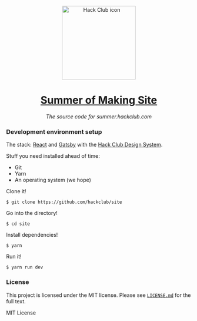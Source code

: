 <p align="center"><img width="200px" height="200px" alt="Hack Club icon" src="https://zealous-mclean-4117001.netlify.app/favicon.png"></a>
<h1 align="center"><a href="https://hackclub.com/">Summer of Making Site</a></h1>
<p align="center"><i>The source code for summer.hackclub.com</i></p>

### Development environment setup

The stack: [React](https://reactjs.org/) and [Gatsby](https://www.gatsbyjs.org/) with the [Hack Club Design System](https://github.com/hackclub/design-system).

Stuff you need installed ahead of time:

- Git
- Yarn
- An operating system (we hope)

Clone it!

    $ git clone https://github.com/hackclub/site

Go into the directory!

    $ cd site

Install dependencies!

    $ yarn

Run it!

    $ yarn run dev

### License

This project is licensed under the MIT license. Please see [`LICENSE.md`](LICENSE.md) for the full text.

MIT License
